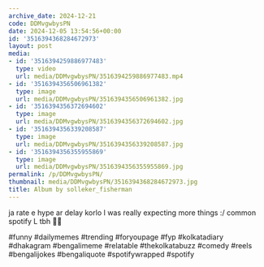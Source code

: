 ```yaml
---
archive_date: 2024-12-21
code: DDMvgwbysPN
date: 2024-12-05 13:54:56+00:00
id: '3516394368284672973'
layout: post
media:
- id: '3516394259886977483'
  type: video
  url: media/DDMvgwbysPN/3516394259886977483.mp4
- id: '3516394356506961382'
  type: image
  url: media/DDMvgwbysPN/3516394356506961382.jpg
- id: '3516394356372694602'
  type: image
  url: media/DDMvgwbysPN/3516394356372694602.jpg
- id: '3516394356339208587'
  type: image
  url: media/DDMvgwbysPN/3516394356339208587.jpg
- id: '3516394356355955869'
  type: image
  url: media/DDMvgwbysPN/3516394356355955869.jpg
permalink: /p/DDMvgwbysPN/
thumbnail: media/DDMvgwbysPN/3516394368284672973.jpg
title: Album by solleker_fisherman
---
```


ja rate e hype ar delay korlo I was really expecting more things :/ common spotify L tbh 😵‍💫  
  
#funny #dailymemes #trending #foryoupage #fyp  #kolkatadiary #dhakagram #bengalimeme #relatable #thekolkatabuzz #comedy #reels #bengalijokes #bengaliquote  #spotifywrapped #spotify